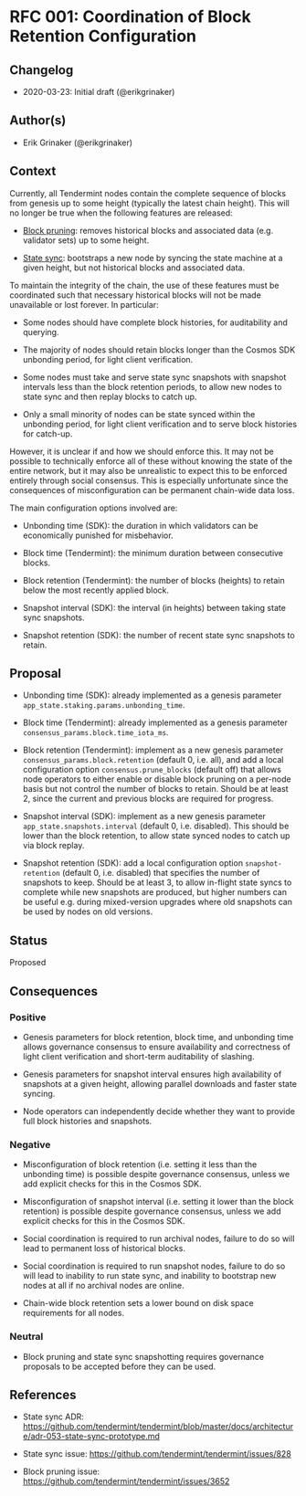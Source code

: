 # RFC 001: Coordination of Block Retention Configuration

## Changelog

- 2020-03-23: Initial draft (@erikgrinaker)

## Author(s)

- Erik Grinaker (@erikgrinaker)

## Context

Currently, all Tendermint nodes contain the complete sequence of blocks from genesis up to some height (typically the latest chain height). This will no longer be true when the following features are released:

* [Block pruning](https://github.com/tendermint/tendermint/issues/3652): removes historical blocks and associated data (e.g. validator sets) up to some height.

* [State sync](https://github.com/tendermint/tendermint/issues/828): bootstraps a new node by syncing the state machine at a given height, but not historical blocks and associated data.

To maintain the integrity of the chain, the use of these features must be coordinated such that necessary historical blocks will not be made unavailable or lost forever. In particular:

* Some nodes should have complete block histories, for auditability and querying.

* The majority of nodes should retain blocks longer than the Cosmos SDK unbonding period, for light client verification.

* Some nodes must take and serve state sync snapshots with snapshot intervals less than the block retention periods, to allow new nodes to state sync and then replay blocks to catch up.

* Only a small minority of nodes can be state synced within the unbonding period, for light client verification and to serve block histories for catch-up.

However, it is unclear if and how we should enforce this. It may not be possible to technically enforce all of these without knowing the state of the entire network, but it may also be unrealistic to expect this to be enforced entirely through social consensus. This is especially unfortunate since the consequences of misconfiguration can be permanent chain-wide data loss.

The main configuration options involved are:

* Unbonding time (SDK): the duration in which validators can be economically punished for misbehavior.

* Block time (Tendermint): the minimum duration between consecutive blocks.

* Block retention (Tendermint): the number of blocks (heights) to retain below the most recently applied block.

* Snapshot interval (SDK): the interval (in heights) between taking state sync snapshots.

* Snapshot retention (SDK): the number of recent state sync snapshots to retain.

## Proposal

* Unbonding time (SDK): already implemented as a genesis parameter `app_state.staking.params.unbonding_time`.

* Block time (Tendermint): already implemented as a genesis parameter `consensus_params.block.time_iota_ms`.

* Block retention (Tendermint): implement as a new genesis parameter `consensus_params.block.retention` (default 0, i.e. all), and add a local configuration option `consensus.prune_blocks` (default off) that allows node operators to either enable or disable block pruning on a per-node basis but not control the number of blocks to retain. Should be at least 2, since the current and previous blocks are required for progress.

* Snapshot interval (SDK): implement as a new genesis parameter `app_state.snapshots.interval` (default 0, i.e. disabled). This should be lower than the block retention, to allow state synced nodes to catch up via block replay.

* Snapshot retention (SDK): add a local configuration option `snapshot-retention` (default 0, i.e. disabled) that specifies the number of snapshots to keep. Should be at least 3, to allow in-flight state syncs to complete while new snapshots are produced, but higher numbers can be useful e.g. during mixed-version upgrades where old snapshots can be used by nodes on old versions.

## Status

Proposed

## Consequences

### Positive

* Genesis parameters for block retention, block time, and unbonding time allows governance consensus to ensure availability and correctness of light client verification and short-term auditability of slashing.

* Genesis parameters for snapshot interval ensures high availability of snapshots at a given height, allowing parallel downloads and faster state syncing.

* Node operators can independently decide whether they want to provide full block histories and snapshots.

### Negative

* Misconfiguration of block retention (i.e. setting it less than the unbonding time) is possible despite governance consensus, unless we add explicit checks for this in the Cosmos SDK.

* Misconfiguration of snapshot interval (i.e. setting it lower than the block retention) is possible despite governance consensus, unless we add explicit checks for this in the Cosmos SDK.

* Social coordination is required to run archival nodes, failure to do so will lead to permanent loss of historical blocks.

* Social coordination is required to run snapshot nodes, failure to do so will lead to inability to run state sync, and inability to bootstrap new nodes at all if no archival nodes are online.

* Chain-wide block retention sets a lower bound on disk space requirements for all nodes.

### Neutral

* Block pruning and state sync snapshotting requires governance proposals to be accepted before they can be used.

## References

- State sync ADR: https://github.com/tendermint/tendermint/blob/master/docs/architecture/adr-053-state-sync-prototype.md

- State sync issue: https://github.com/tendermint/tendermint/issues/828

- Block pruning issue: https://github.com/tendermint/tendermint/issues/3652
